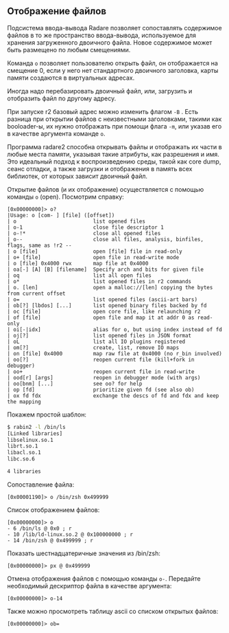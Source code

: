 ## Отображение файлов

Подсистема ввода-вывода Radare позволяет сопоставлять содержимое файлов в то же пространство ввода-вывода, используемое для хранения загруженного двоичного файла. Новое содержимое может быть размещено по любым смещениями.

Команда `o` позволяет пользователю открыть файл, он отображается на смещение 0, если у него нет стандартного двоичного заголовка, карты памяти создаются в виртуальных адресах.

Иногда надо перебазировать двоичный файл, или, загрузить и отобразить файл по другому адресу.

При запуске r2 базовый адрес можно изменить флагом `-B` . Есть разница при открытии файлов с неизвестными заголовками, такими как booloader-ы, их нужно отображать при помощи флага `-m`, или указав его в качестве аргумента команде `o`.

Программа radare2 способна открывать файлы и отображать их части в любые места памяти, указывая такие атрибуты, как разрешения и имя. Это идеальный подход к воспроизведению среды, такой как core dump, сеанс отладки, а также загрузки и отображения в память всех библиотек, от которых зависит двоичный файл.

Открытие файлов (и их отображение) осуществляется с помощью команды `o` (open). Посмотрим справку:

```
[0x00000000]> o?
|Usage: o [com- ] [file] ([offset])
| o                         list opened files
| o-1                       close file descriptor 1
| o-!*                      close all opened files
| o--                       close all files, analysis, binfiles, flags, same as !r2 --
| o [file]                  open [file] file in read-only
| o+ [file]                 open file in read-write mode
| o [file] 0x4000 rwx       map file at 0x4000
| oa[-] [A] [B] [filename]  Specify arch and bits for given file
| oq                        list all open files
| o*                        list opened files in r2 commands
| o. [len]                  open a malloc://[len] copying the bytes from current offset
| o=                        list opened files (ascii-art bars)
| ob[?] [lbdos] [...]       list opened binary files backed by fd
| oc [file]                 open core file, like relaunching r2
| of [file]                 open file and map it at addr 0 as read-only
| oi[-|idx]                 alias for o, but using index instead of fd
| oj[?]                     list opened files in JSON format
| oL                        list all IO plugins registered
| om[?]                     create, list, remove IO maps
| on [file] 0x4000          map raw file at 0x4000 (no r_bin involved)
| oo[?]                     reopen current file (kill+fork in debugger)
| oo+                       reopen current file in read-write
| ood[r] [args]             reopen in debugger mode (with args)
| oo[bnm] [...]             see oo? for help
| op [fd]                   prioritize given fd (see also ob)
| ox fd fdx                 exchange the descs of fd and fdx and keep the mapping
```

Покажем простой шаблон:

```sh
$ rabin2 -l /bin/ls
[Linked libraries]
libselinux.so.1
librt.so.1
libacl.so.1
libc.so.6

4 libraries
```

Сопоставление файла:

```
[0x00001190]> o /bin/zsh 0x499999
```

Список отображением файлов:

```
[0x00000000]> o
- 6 /bin/ls @ 0x0 ; r
- 10 /lib/ld-linux.so.2 @ 0x100000000 ; r
- 14 /bin/zsh @ 0x499999 ; r
```

Показать шестнадцатеричные значения из /bin/zsh:

```
[0x00000000]> px @ 0x499999
```

Отмена отображения файлов с помощью команды `o-`. Передайте необходимый дескриптор файла в качестве аргумента:

```
[0x00000000]> o-14
```

Также можно просмотреть таблицу ascii со списком открытых файлов:

```
[0x00000000]> ob=
```

